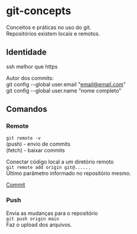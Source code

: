 # git-concepts
Conceitos e práticas no uso do git.\
Repositórios existem locais e remotos.

## Identidade
ssh melhor que https

Autor dos commits:\
git config --global user.email "email@email.com"\
git config --global user.name "nome completo"

## Comandos
### Remote
`git remote -v`\
(push) - envio de commits\
(fetch) - baixar commits

Conectar código local a um diretório remoto\
`git remote add origin git@......`\
Último parâmetro informado no repositório mesmo.

[Commit](commit/README.md)

### Push
Envia as mudanças para o repositório\
`git push origin main`\
Faz o upload dos arquivos.
